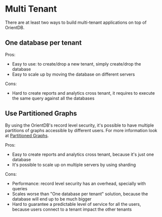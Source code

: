 # Multi Tenant

There are at least two ways to build multi-tenant applications on top of OrientDB.

## One database per tenant



Pros:
- Easy to use: to create/drop a new tenant, simply create/drop the database
- Easy to scale up by moving the database on different servers

Cons:
- Hard to create reports and analytics cross tenant, it requires to execute the same query against all the databases

## Use Partitioned Graphs

By using the OrientDB's record level security, it's possible to have multiple partitions of graphs accessible by different users. For more information look at [Partitioned Graphs](Partitioned-Graphs.md).

Pros:
- Easy to create reports and analytics cross tenant, because it's just one database
- It's possible to scale up on multiple servers by using sharding

Cons:
- Performance: record level security has an overhead, specially with queries
- Scales worse than "One database per tenant" solution, because the database will end up to be much bigger
- Hard to guarantee a predictable level of service for all the users, because users connect to a tenant impact the other tenants

